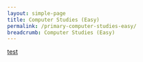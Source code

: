 ```yaml
---
layout: simple-page
title: Computer Studies (Easy)
permalink: /primary-computer-studies-easy/
breadcrumb: Computer Studies (Easy)
---
```


[test](/rivervale-primary/)

